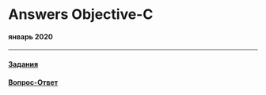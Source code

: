 # Answers Objective-C
#### январь 2020
---
#### [Задания](https://github.com/TOxaREY/Answers_Objective-C/blob/master/task/READMETASK.md)
#### [Вопрос-Ответ](https://github.com/TOxaREY/Answers_Objective-C/blob/master/qa/READMEQA.md)



